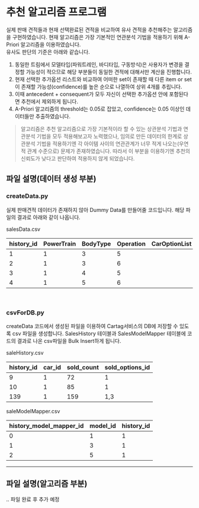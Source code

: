 # 추천 알고리즘 프로그램
실제 판매 견적들과 현재 선택완료된 견적을 비교하여 유사 견적을 추천해주는 알고리즘을 구현하였습니다.
현재 알고리즘은 가장 기본적인 연관분석 기법을 적용하기 위해 A-Priori 알고리즘을 이용하였습니다.
<br/> 유사도 판단의 기준은 아래와 같습니다.
1. 동일한 트림에서 모델타입(파워트레인, 바디타입, 구동방식)은 사용자가 변경을 결정할 가능성이 적으므로 해당 부분들이 동일한 견적에 대해서만 계산을 진행합니다.
2. 현재 선택한 추가옵션 리스트와 비교하여 어떠한 set이 존재할 때 다른 item or set이 존재할 가능성(confidence)를 높은 순으로 나열하여 상위 4개를 추립니다.
3. 이때 antecedent + consequent가 모두 자신이 선택한 추가옵션 안에 포함된다면 추천에서 제외하게 됩니다.
4. A-Priori 알고리즘의 threshold는 0.05로 잡았고, confidence는 0.05 이상인 데이터들만 추출하였습니다.

> 알고리즘은 추천 알고리즘으로 가장 기본적이라 할 수 있는 상관분석 기법과 연관분석 기법을 모두 적용해보고자 노력했으나, 임의로 만든 데이터의 한계로 상관분석 기법을 적용하기엔 각 아이템 사이의 연관관계가 너무 적게 나오는(우연적 관계 수준으로) 문제가 존재하였습니다. 
> 따라서 이 부분을 이용하기엔 추천의 신뢰도가 낮다고 판단하여 적용하지 않게 되었습니다.

## 파일 설명(데이터 생성 부분)

### createData.py
실제 판매견적 데이터가 존재하지 않아 Dummy Data를 만들어줄 코드입니다.
해당 파일의 결과로 아래와 같이 나옵니다.

salesData.csv

| history_id | PowerTrain | BodyType | Operation | CarOptionList | count |
|------------|----|----------|-----------|---------------|-------|
| 1          | 1  | 3        | 5         |               | 70    |
| 2          | 1  | 3        | 6         |               | 75    |
| 3          | 1  | 4        | 5         |               | 80    |
| 4          | 1  | 5        | 6         |               | 77    |


<br/>

### csvForDB.py
createData 코드에서 생성된 파일을 이용하여 Cartag서비스의 DB에 저장할 수 있도록 csv 파일을 생성합니다.
SalesHistory 테이블과 SalesModelMapper 테이블에 코드의 결과로 나온 csv파일을 Bulk Insert하게 됩니다.

saleHistory.csv

| history_id | car_id | sold_count | sold_options_id |
|------------|----|----------|-----------|
|9|1|72|1|
|10|1|85|1|
|139|1|159|1,3|

saleModelMapper.csv

| history_model_mapper_id | model_id | history_id |
|------------|----|----------|
|0|1|1|
|1|3|1|
|2|5|1|

-------------

## 파일 설명(알고리즘 부분)

.. 파일 완료 후 추가 예정
